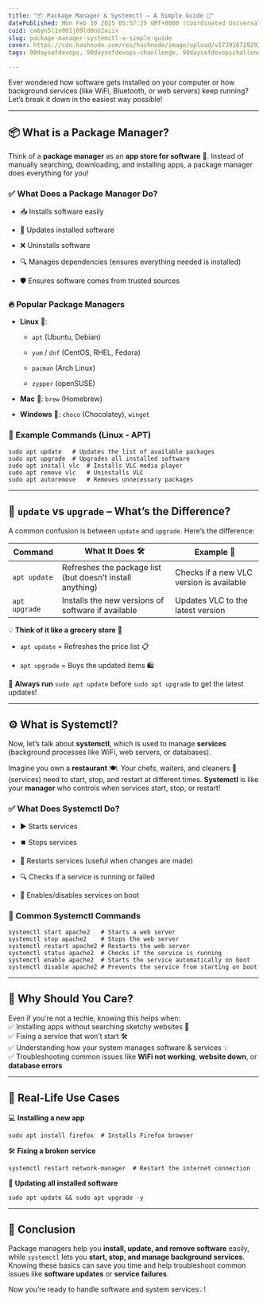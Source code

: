```yaml
---
title: "📦 Package Manager & Systemctl – A Simple Guide 🚀"
datePublished: Mon Feb 10 2025 05:57:25 GMT+0000 (Coordinated Universal Time)
cuid: cm6yn5l1n001j09ld0ob2aiix
slug: package-manager-systemctl-a-simple-guide
cover: https://cdn.hashnode.com/res/hashnode/image/upload/v1739167292936/94d4f102-39b9-4b3a-aca9-aabc5407ceca.avif
tags: 90daysofdevops, 90daysofdevops-chanllenge, 90daysofdevopschallenge

---
```


Ever wondered how software gets installed on your computer or how background services (like WiFi, Bluetooth, or web servers) keep running? Let’s break it down in the easiest way possible!

---

## 📦 What is a Package Manager?

Think of a **package manager** as an **app store for software** 🏪. Instead of manually searching, downloading, and installing apps, a package manager does everything for you!

### ✅ What Does a Package Manager Do?

* 📥 Installs software easily
    
* 🔄 Updates installed software
    
* ❌ Uninstalls software
    
* 🔍 Manages dependencies (ensures everything needed is installed)
    
* 🛡️ Ensures software comes from trusted sources
    

### 🔥 Popular Package Managers

* **Linux** 🐧:
    
    * `apt` (Ubuntu, Debian)
        
    * `yum` / `dnf` (CentOS, RHEL, Fedora)
        
    * `pacman` (Arch Linux)
        
    * `zypper` (openSUSE)
        
* **Mac** 🍏: `brew` (Homebrew)
    
* **Windows** 🏁: `choco` (Chocolatey), `winget`
    

### 📌 Example Commands (Linux - APT)

```plaintext
sudo apt update   # Updates the list of available packages  
sudo apt upgrade  # Upgrades all installed software  
sudo apt install vlc  # Installs VLC media player  
sudo apt remove vlc   # Uninstalls VLC  
sudo apt autoremove   # Removes unnecessary packages  
```

---

## 🔄 `update` vs `upgrade` – What’s the Difference?

A common confusion is between `update` and `upgrade`. Here’s the difference:

| Command | What It Does 🛠️ | Example 📌 |
| --- | --- | --- |
| `apt update` | Refreshes the package list (but doesn’t install anything) | Checks if a new VLC version is available |
| `apt upgrade` | Installs the new versions of software if available | Updates VLC to the latest version |

💡 **Think of it like a grocery store** 🛒

* `apt update` = Refreshes the price list 📋
    
* `apt upgrade` = Buys the updated items 🛍
    

🔹 **Always run** `sudo apt update` before `sudo apt upgrade` to get the latest updates!

---

## ⚙️ What is Systemctl?

Now, let’s talk about **systemctl**, which is used to manage **services** (background processes like WiFi, web servers, or databases).

Imagine you own a **restaurant** 🍽️. Your chefs, waiters, and cleaners 🧹 (services) need to start, stop, and restart at different times. **Systemctl** is like your **manager** who controls when services start, stop, or restart!

### ✅ What Does Systemctl Do?

* ▶️ Starts services
    
* ⏹️ Stops services
    
* 🔄 Restarts services (useful when changes are made)
    
* 🔍 Checks if a service is running or failed
    
* 🔧 Enables/disables services on boot
    

### 📌 Common Systemctl Commands

```plaintext
systemctl start apache2   # Starts a web server  
systemctl stop apache2    # Stops the web server  
systemctl restart apache2 # Restarts the web server  
systemctl status apache2  # Checks if the service is running  
systemctl enable apache2  # Starts the service automatically on boot  
systemctl disable apache2 # Prevents the service from starting on boot  
```

---

## 🤔 Why Should You Care?

Even if you’re not a techie, knowing this helps when:  
✅ Installing apps without searching sketchy websites 🔎  
✅ Fixing a service that won’t start 🛠️  
✅ Understanding how your system manages software & services 💡  
✅ Troubleshooting common issues like **WiFi not working**, **website down**, or **database errors**

---

## 🎯 Real-Life Use Cases

💻 **Installing a new app**

```plaintext
sudo apt install firefox  # Installs Firefox browser  
```

🛠 **Fixing a broken service**

```plaintext
systemctl restart network-manager  # Restart the internet connection  
```

🚀 **Updating all installed software**

```plaintext
sudo apt update && sudo apt upgrade -y  
```

---

## 🎯 Conclusion

Package managers help you **install, update, and remove software** easily, while `systemctl` lets you **start, stop, and manage background services**. Knowing these basics can save you time and help troubleshoot common issues like **software updates** or **service failures**.

Now you’re ready to handle software and system services💡!